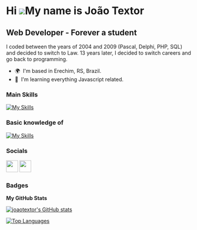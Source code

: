 Hi ![](https://user-images.githubusercontent.com/18350557/176309783-0785949b-9127-417c-8b55-ab5a4333674e.gif)My name is João Textor
===================================================================================================================================

Web Developer - Forever a student
---------------------------------

I coded between the years of 2004 and 2009 (Pascal, Delphi, PHP, SQL) and decided to switch to Law. 13 years later, I decided to switch careers and go back to programming.

* 🌍  I'm based in Erechim, RS, Brazil.
* 🧠  I'm learning everything Javascript related.

### Main Skills
[![My Skills](https://skillicons.dev/icons?i=js,html,css,sass,materialui,nodejs,react,nextjs,express,mongodb)](https://skillicons.dev)

### Basic knowledge of
[![My Skills](https://skillicons.dev/icons?i=py,dart,flutter)](https://skillicons.dev)

### Socials

<a href="https://www.linkedin.com/in/joão-textor-190507b1" target="_blank" rel="noreferrer"><img src="https://raw.githubusercontent.com/danielcranney/readme-generator/main/public/icons/socials/linkedin.svg" width="32" height="32" /></a> <a href="https://www.twitter.com/joaotextor90" target="_blank" rel="noreferrer"><img src="https://raw.githubusercontent.com/danielcranney/readme-generator/main/public/icons/socials/twitter.svg" width="32" height="32" /></a></p>

### Badges

<b>My GitHub Stats</b>

<a href="http://www.github.com/joaotextor"><img src="https://github-readme-stats.vercel.app/api?username=joaotextor&show_icons=true&hide=stars,prs,&count_private=true&title_color=0891b2&text_color=ffffff&icon_color=0891b2&bg_color=1c1917&hide_border=true&show_icons=true" alt="joaotextor's GitHub stats" /></a>

<a href="https://github.com/joaotextor" align="left"><img src="https://github-readme-stats.vercel.app/api/top-langs/?username=joaotextor&langs_count=10&title_color=0891b2&text_color=ffffff&icon_color=0891b2&bg_color=1c1917&hide_border=true&locale=en&custom_title=Top%20%Languages" alt="Top Languages" /></a>

